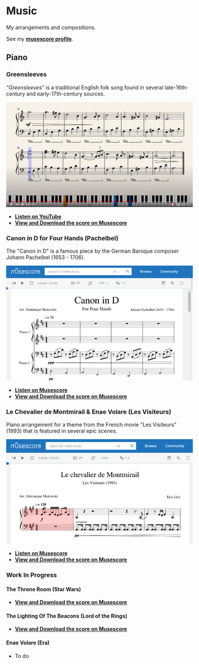 # Music

My arrangements and compositions.

See my [**musescore profile**](https://musescore.com/dominiquemakowski).

## Piano

### Greensleeves

*"Greensleeves"* is a traditional English folk song found in several late-16th-century and early-17th-century sources.

[![Greensleeves for piano on youtube](Piano/Greensleeves/Thumbnail.png)](https://www.youtube.com/watch?v=c1goTidB1Es)

- [**Listen on YouTube**](https://www.youtube.com/watch?v=c1goTidB1Es)
- [**View and Download the score on Musescore**](https://musescore.com/dominiquemakowski/greensleeves)


### Canon in D for Four Hands (Pachelbel)

The "Canon in D" is a famous piece by the German Baroque composer Johann Pachelbel (1653 - 1706).

[![Canon in D for four hands piano](Piano/CanonD/Thumbnail.png)](https://musescore.com/dominiquemakowski/canon-in-d)

- [**Listen on Musescore**](https://musescore.com/dominiquemakowski/canon-in-d)
- [**View and Download the score on Musescore**](https://musescore.com/dominiquemakowski/canon-in-d)

### Le Chevalier de Montmirail \& Enae Volare (Les Visiteurs)

Piano arrangement for a theme from the French movie "Les Visiteurs" (1993) that is featured in several epic scenes.

[![Canon in D for four hands piano](Piano/LesVisiteurs/Thumbnail.png)](https://musescore.com/dominiquemakowski/les-visiteurs)

- [**Listen on Musescore**](https://musescore.com/dominiquemakowski/les-visiteurs)
- [**View and Download the score on Musescore**](Piano/LesVisiteurs/LesVisiteurs_DominiqueMakowski.pdf)



### Work In Progress

#### The Throne Room (Star Wars)

- [**View and Download the score on Musescore**](Piano/TheThroneRoom/TheThroneRoom_DominiqueMakowski.pdf)

#### The Lighting Of The Beacons (Lord of the Rings)

- [**View and Download the score on Musescore**](Piano/LightingOfTheBeacons/LightingOfTheBeacons_DominiqueMakowski.pdf)

#### Enae Volare (Era)

- To do
